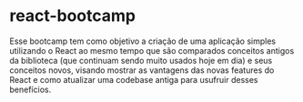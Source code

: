 # react-bootcamp
Esse bootcamp tem como objetivo a criação de uma aplicação simples utilizando o React ao mesmo tempo que são comparados conceitos antigos da biblioteca (que continuam sendo muito usados hoje em dia) e seus conceitos novos, visando mostrar as vantagens das novas features do React e como atualizar uma codebase antiga para usufruir desses benefícios.

